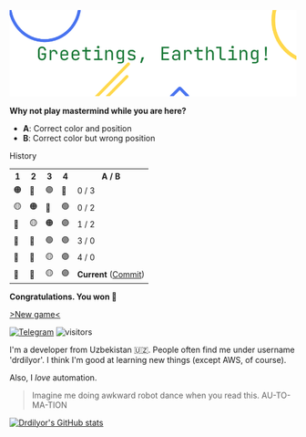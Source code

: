 ![Greatings, Earthling!](drdilyor.png)

**Why not play mastermind while you are here?**

- **A**: Correct color and position
- **B**: Correct color but wrong position

History
<table>
<tr>
<th>1</th>
<th>2</th>
<th>3</th>
<th>4</th>
<th>A / B</th>
</tr>

<tr>

<td>🟠</td>

<td>🔴</td>

<td>🟣</td>

<td>🔵</td>

<td>0 / 3</td>
</tr>

<tr>

<td>🟡</td>

<td>🟠</td>

<td>🔴</td>

<td>🟢</td>

<td>0 / 2</td>
</tr>

<tr>

<td>🔵</td>

<td>🟡</td>

<td>🟠</td>

<td>🟣</td>

<td>1 / 2</td>
</tr>

<tr>

<td>🔴</td>

<td>🔵</td>

<td>🟢</td>

<td>🟣</td>

<td>3 / 0</td>
</tr>

<tr>

<td>🔴</td>

<td>🔵</td>

<td>🟡</td>

<td>🟣</td>

<td>4 / 0</td>
</tr>

<tr>

<td>🔴</td>

<td>🔵</td>

<td>🟡</td>

<td>🟣</td>

<td><strong>Current</strong> (<a href="https://github.com/drdilyor/drdilyor/issues/new?title=mastermind%3Acommit&body=Just%20push%20%27Submit%20new%20issue%27%20and%20allow%20up%20to%2030%20seconds.">Commit</a>)</td>
</tr>
</table>




<strong>Congratulations. You won :tada:</strong>

[>New game<](https://github.com/drdilyor/drdilyor/issues/new?title=mastermind%3Anew&body=Just%20push%20%27Submit%20new%20issue%27%20and%20allow%20up%20to%2030%20seconds.)




[![Telegram](https://badgen.net/badge/telegram/drdilyor/179cde?icon=telegram)](https://t.me/drdilyor)
![visitors](https://visitor-badge.glitch.me/badge?page_id=drdilyor)

I'm a developer from Uzbekistan 🇺🇿.  People often find me
under username 'drdilyor'.  I think I'm good at learning new things
(except AWS, of course).

Also, I *love* automation.

> Imagine me doing awkward robot dance when you read this. AU-TO-MA-TION

[![Drdilyor's GitHub stats](https://github-readme-stats.vercel.app/api?username=drdilyor&show_icons=1&&theme=vue&hide_title=1&hide_border=1&border_radius=0)](https://github.com/drdilyor)
<!--
GAME_SAVED_STATE
{"thought": [3, 5, 1, 4], "current": [3, 5, 1, 4], "history": [{"colors": [2, 3, 4, 5], "correct_color": 3, "correct_position": 0}, {"colors": [1, 2, 3, 6], "correct_color": 2, "correct_position": 0}, {"colors": [5, 1, 2, 4], "correct_color": 2, "correct_position": 1}, {"colors": [3, 5, 6, 4], "correct_color": 0, "correct_position": 3}, {"colors": [3, 5, 1, 4], "correct_color": 0, "correct_position": 4}], "won": true}
END_GAME_SAVED_STATE
-->
